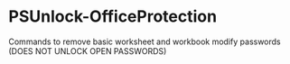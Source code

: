 # PSUnlock-OfficeProtection
Commands to remove basic worksheet and workbook modify passwords (DOES NOT UNLOCK OPEN PASSWORDS)
